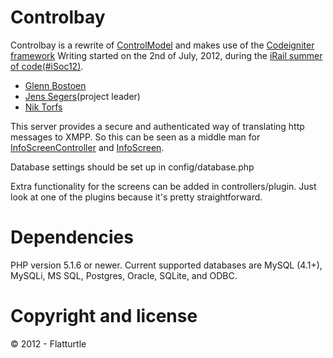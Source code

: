 Controlbay
=========
Controlbay is a rewrite of [ControlModel](https://github.com/FlatTurtle/ControlModel) and makes use of the [Codeigniter framework](http://codeigniter.com/)
Writing started on the 2nd of July, 2012, during the [iRail summer of code](http://hello.irail.be/irail-summer-of-code/)[(#iSoc12)](https://twitter.com/search/realtime/iSoc12).

* [Glenn Bostoen](http://twitter.com/glennbostoen)
* [Jens Segers](http://twitter.com/jenssegers)(project leader)
* [Nik Torfs](http://twitter.com/ntorfs)


This server provides a secure and authenticated way of translating http messages to XMPP. So this can be seen as a middle man for [InfoScreenController](https://github.com/FlatTurtle/InfoScreenController) and [InfoScreen](https://github.com/FlatTurtle/InfoScreen).

Database settings should be set up in config/database.php

Extra functionality for the screens can be added in controllers/plugin. Just look at one of the plugins because it's pretty straightforward.


Dependencies
============

PHP version 5.1.6 or newer.
Current supported databases are MySQL (4.1+), MySQLi, MS SQL, Postgres, Oracle, SQLite, and ODBC.

Copyright and license
=====================

© 2012 - Flatturtle
